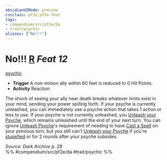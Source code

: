 ```yaml
---
obsidianUIMode: preview
cssclass: pf2e,pf2e-feat
tags:
- compendium/src/pf2e/da
- trait/psychic
aliases: ["No!!!"]
---
```

# No!!!  [R](../../rules/core-rulebook/chapter-9-playing-the-game.md#Actions "Reaction") *Feat 12*  
[psychic](../../rules/traits/psychic-da.md)  

- **Trigger** A non-minion ally within 60 feet is reduced to 0 Hit Points.
- **Activity** Reaction

The shock of seeing your ally near death breaks whatever limits exist in your mind, sending your power spilling forth. If your psyche is currently unleashed, you can immediately use a psyche action that takes 1 action or less to use. If your psyche is not currently unleashed, you [Unleash your Psyche](../../rules/actions/unleash-psyche-da.md), which remains unleashed until the end of your next turn. You can ignore [Unleash Psyche](../../rules/actions/unleash-psyche-da.md)'s requirement of needing to have [Cast a Spell](../../rules/actions/cast-a-spell.md) on your previous turn, but you still can't [Unleash your Psyche](../../rules/actions/unleash-psyche-da.md) if you're [stupefied](../../rules/conditions.md#Stupefied) or for 2 rounds after your psyche subsides.

*Source: Dark Archive p. 28*  
%% #compendium/src/pf2e/da #trait/psychic %%